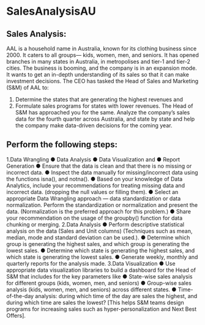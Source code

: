 # SalesAnalysisAU


## Sales Analysis:

AAL is a household name in Australia, known for its clothing business since 2000. It caters to all groups— kids, women, men, and seniors. It has opened branches in many states in Australia, in metropolises and tier-1 and tier-2 cities. 
The business is booming, and the company is in an expansion mode. It wants to get an in-depth understanding of its sales so that it can make investment decisions. The CEO has tasked the Head of Sales and Marketing (S&M) of AAL to:
1)	Determine the states that are generating the highest revenues and
2)	Formulate sales programs for states with lower revenues. The Head of S&M has approached you for the same.
Analyze the company’s sales data for the fourth quarter across Australia, and state by state and help the company make data-driven decisions for the coming year. 


## Perform the following steps:
1.Data Wrangling
● Data Analysis
●	Data Visualization and
●	Report Generation
●	Ensure that the data is clean and that there is no missing or incorrect data. 
●	Inspect the data manually for missing/incorrect data using the functions isna(), and notna().
●	Based on your knowledge of Data Analytics, include your recommendations for treating missing data and incorrect data. (dropping the null values or filling them).
●	Select an appropriate Data Wrangling approach —  data standardization or data normalization. Perform the standardization or normalization and present the data. (Normalization is the preferred approach for this problem.)
●	Share your recommendation on the usage of the groupby() function for data chunking or merging.
2.Data Analysis
●	Perform descriptive statistical analysis on the data (Sales and Unit columns) (Techniques such as mean, median, mode and standard deviation can be used.). 
●	Determine which group is generating the highest sales, and which group is generating the lowest sales.
●	Determine which state is generating the highest sales, and which state is generating the lowest sales.
●	Generate weekly, monthly and quarterly reports for the analysis made.
3.Data Visualization
●	Use appropriate data visualization libraries to build a dashboard for the Head of S&M that includes for the key parameters like 
●	State-wise sales analysis for different groups (kids, women, men, and seniors) 
●	Group-wise sales analysis (kids, women, men, and seniors) across different states.
●	Time-of-the-day analysis: during which time of the day are sales the highest, and during which time are sales the lowest? [This helps S&M teams design programs for increasing sales such as hyper-personalization and Next Best Offers].
